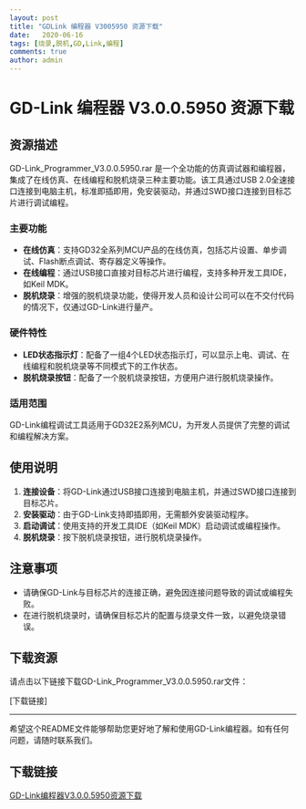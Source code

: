 ```yaml
---
layout: post
title: "GDLink 编程器 V3005950 资源下载"
date:   2020-06-16
tags: [烧录,脱机,GD,Link,编程]
comments: true
author: admin
---
```

# GD-Link 编程器 V3.0.0.5950 资源下载

## 资源描述

GD-Link_Programmer_V3.0.0.5950.rar 是一个全功能的仿真调试器和编程器，集成了在线仿真、在线编程和脱机烧录三种主要功能。该工具通过USB 2.0全速接口连接到电脑主机，标准即插即用，免安装驱动，并通过SWD接口连接到目标芯片进行调试编程。

### 主要功能

- **在线仿真**：支持GD32全系列MCU产品的在线仿真，包括芯片设置、单步调试、Flash断点调试、寄存器定义等操作。
- **在线编程**：通过USB接口直接对目标芯片进行编程，支持多种开发工具IDE，如Keil MDK。
- **脱机烧录**：增强的脱机烧录功能，使得开发人员和设计公司可以在不交付代码的情况下，仅通过GD-Link进行量产。

### 硬件特性

- **LED状态指示灯**：配备了一组4个LED状态指示灯，可以显示上电、调试、在线编程和脱机烧录等不同模式下的工作状态。
- **脱机烧录按钮**：配备了一个脱机烧录按钮，方便用户进行脱机烧录操作。

### 适用范围

GD-Link编程调试工具适用于GD32E2系列MCU，为开发人员提供了完整的调试和编程解决方案。

## 使用说明

1. **连接设备**：将GD-Link通过USB接口连接到电脑主机，并通过SWD接口连接到目标芯片。
2. **安装驱动**：由于GD-Link支持即插即用，无需额外安装驱动程序。
3. **启动调试**：使用支持的开发工具IDE（如Keil MDK）启动调试或编程操作。
4. **脱机烧录**：按下脱机烧录按钮，进行脱机烧录操作。

## 注意事项

- 请确保GD-Link与目标芯片的连接正确，避免因连接问题导致的调试或编程失败。
- 在进行脱机烧录时，请确保目标芯片的配置与烧录文件一致，以避免烧录错误。

## 下载资源

请点击以下链接下载GD-Link_Programmer_V3.0.0.5950.rar文件：

[下载链接]

---

希望这个README文件能够帮助您更好地了解和使用GD-Link编程器。如有任何问题，请随时联系我们。

## 下载链接

[GD-Link编程器V3.0.0.5950资源下载](https://pan.quark.cn/s/945a2552c417)